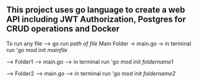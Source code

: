 ##	This project uses go language to create a web API including JWT Authorization, Postgres for CRUD operations and Docker

To run any file --> go run *path of file*
Main Folder
-> main.go
-> in terminal run 'go mod init *mainfile*

--> Folder1
    --> main.go
    --> in terminal run 'go mod init *foldername1*

--> Folder2
    --> main.go
    --> in terminal run 'go mod init *foldername2*
